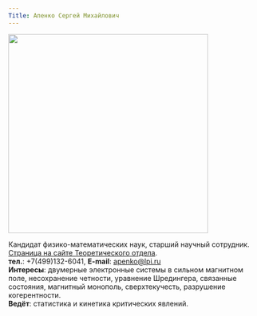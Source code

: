 ```yaml
---
Title: Апенко Сергей Михайлович
---
```


<img src="images/apenko.sm.jpg" height=400>

Кандидат физико-математических наук, старший научный сотрудник.<br>
[Страница на сайте Теоретического отдела](http://td.lpi.ru/staff1/apenko.html).<br>
**тел.**: +7(499)132-6041, **E-mail**: [apenko@lpi.ru](mailto:apenko@lpi.ru)<br>
**Интересы**: двумерные электронные системы в сильном магнитном поле, несохранение четности, уравнение Шредингера, связанные состояния, магнитный монополь, сверхтекучесть, разрушение когерентности.<br>
**Ведёт**: статистика и кинетика критических явлений.
